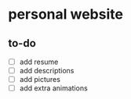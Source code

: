 <h1>personal website</h1>

## to-do
- [ ] add resume
- [ ] add descriptions
- [ ] add pictures
- [ ] add extra animations
